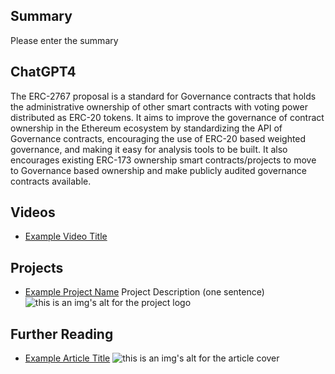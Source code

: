 ## Summary

Please enter the summary

## ChatGPT4

The ERC-2767 proposal is a standard for Governance contracts that holds the administrative ownership of other smart contracts with voting power distributed as ERC-20 tokens. It aims to improve the governance of contract ownership in the Ethereum ecosystem by standardizing the API of Governance contracts, encouraging the use of ERC-20 based weighted governance, and making it easy for analysis tools to be built. It also encourages existing ERC-173 ownership smart contracts/projects to move to Governance based ownership and make publicly audited governance contracts available.

## Videos

- [Example Video Title](https://www.youtube.com/watch?v=TDGq4aeevgY)

## Projects

- [Example Project Name](https://xxxx.xxx/xxxxx) Project Description (one sentence) ![this is an img's alt for the project logo](https://xxxx.xxx/project-logo.xxx)

## Further Reading

- [Example Article Title](https://xxxx.xxx/xxxxx) ![this is an img's alt for the article cover](https://xxxx.xxx/article-cover.xxx)
